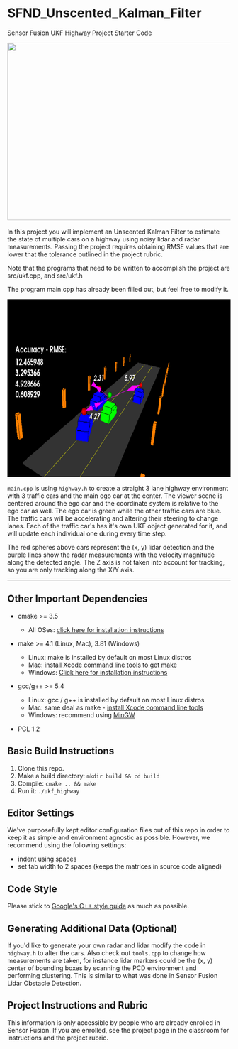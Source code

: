 # SFND_Unscented_Kalman_Filter
Sensor Fusion UKF Highway Project Starter Code

<img src="media/ukf_highway_tracked.gif" width="700" height="400" />

In this project you will implement an Unscented Kalman Filter to estimate the state of multiple cars on a highway using noisy lidar and radar measurements. Passing the project requires obtaining RMSE values that are lower that the tolerance outlined in the project rubric.

Note that the programs that need to be written to accomplish the project are src/ukf.cpp, and src/ukf.h

The program main.cpp has already been filled out, but feel free to modify it.

<img src="media/ukf_highway.png" width="700" height="400" />

`main.cpp` is using `highway.h` to create a straight 3 lane highway environment with 3 traffic cars and the main ego car at the center.
The viewer scene is centered around the ego car and the coordinate system is relative to the ego car as well. The ego car is green while the
other traffic cars are blue. The traffic cars will be accelerating and altering their steering to change lanes. Each of the traffic car's has
it's own UKF object generated for it, and will update each individual one during every time step.

The red spheres above cars represent the (x, y) lidar detection and the purple lines show the radar measurements with the velocity magnitude along the detected angle. The Z axis is not taken into account for tracking, so you are only tracking along the X/Y axis.

---

## Other Important Dependencies

* cmake >= 3.5
  + All OSes: [click here for installation instructions](https://cmake.org/install/)
* make >= 4.1 (Linux, Mac), 3.81 (Windows)
  + Linux: make is installed by default on most Linux distros
  + Mac: [install Xcode command line tools to get make](https://developer.apple.com/xcode/features/)
  + Windows: [Click here for installation instructions](http://gnuwin32.sourceforge.net/packages/make.htm)
* gcc/g++ >= 5.4
  + Linux: gcc / g++ is installed by default on most Linux distros
  + Mac: same deal as make - [install Xcode command line tools](https://developer.apple.com/xcode/features/)
  + Windows: recommend using [MinGW](http://www.mingw.org/)

 * PCL 1.2

## Basic Build Instructions

1. Clone this repo.
2. Make a build directory: `mkdir build && cd build`
3. Compile: `cmake .. && make`
4. Run it: `./ukf_highway`

## Editor Settings

We've purposefully kept editor configuration files out of this repo in order to
keep it as simple and environment agnostic as possible. However, we recommend
using the following settings:

* indent using spaces
* set tab width to 2 spaces (keeps the matrices in source code aligned)

## Code Style

Please stick to [Google's C++ style guide](https://google.github.io/styleguide/cppguide.html) as much as possible.

## Generating Additional Data (Optional)

If you'd like to generate your own radar and lidar modify the code in `highway.h` to alter the cars. Also check out `tools.cpp` to change how measurements are taken, for instance lidar markers could be the (x, y) center of bounding boxes by scanning the PCD environment and performing clustering. This is similar to what was done in Sensor Fusion Lidar Obstacle Detection.

## Project Instructions and Rubric

This information is only accessible by people who are already enrolled in Sensor Fusion.  If you are enrolled, see the project page in the classroom for instructions and the project rubric.
